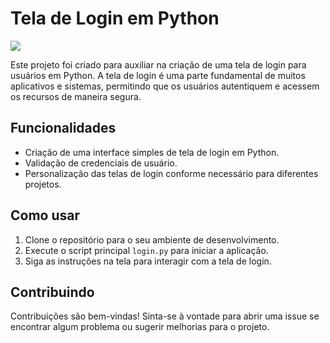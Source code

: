 # Tela de Login em Python

<img src="https://img.shields.io/badge/Python-3776AB?style=for-the-badge&logo=python&logoColor=white"/>

Este projeto foi criado para auxiliar na criação de uma tela de login para usuários em Python. A tela de login é uma parte fundamental de muitos aplicativos e sistemas, permitindo que os usuários autentiquem e acessem os recursos de maneira segura.

## Funcionalidades

- Criação de uma interface simples de tela de login em Python.
- Validação de credenciais de usuário.
- Personalização das telas de login conforme necessário para diferentes projetos.

## Como usar

1. Clone o repositório para o seu ambiente de desenvolvimento.
2. Execute o script principal `login.py` para iniciar a aplicação.
3. Siga as instruções na tela para interagir com a tela de login.

## Contribuindo

Contribuições são bem-vindas! Sinta-se à vontade para abrir uma issue se encontrar algum problema ou sugerir melhorias para o projeto.

